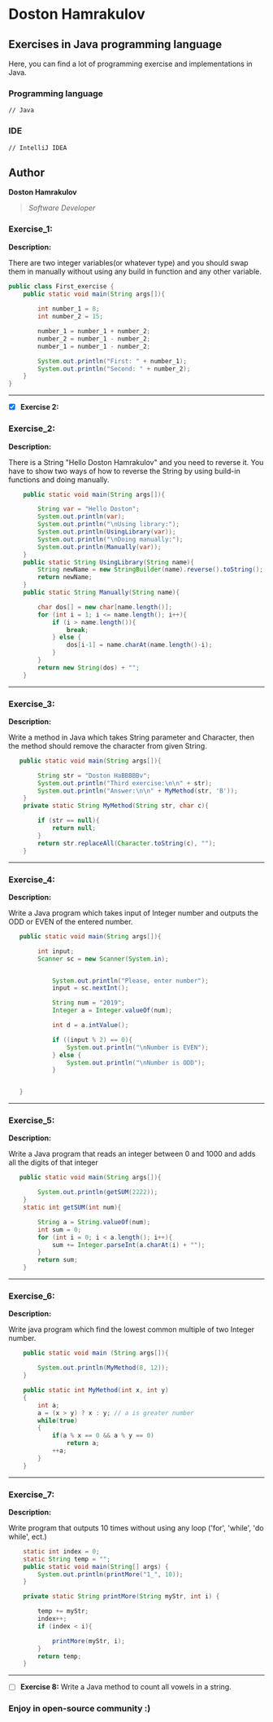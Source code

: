 # Doston Hamrakulov

## Exercises in Java programming language
  
Here, you can find a lot of programming exercise and implementations in Java.


### Programming language
```[java]
// Java 
```

### IDE
```[intellijidea]
// IntelliJ IDEA
```

## Author
**Doston Hamrakulov**
>*Software Developer*


### Exercise_1: ###
**Description:**

There are two integer variables(or whatever type) and you should swap them in manually without using any build in function and any other variable.

```java
public class First_exercise {
    public static void main(String args[]){
        
        int number_1 = 8;
        int number_2 = 15;

        number_1 = number_1 + number_2;
        number_2 = number_1 - number_2;
        number_1 = number_1 - number_2;

        System.out.println("First: " + number_1);
        System.out.println("Second: " + number_2);
    }
}
```
* * *


-[X] **Exercise 2:**

### Exercise_2: ###
**Description:**

There is a String "Hello Doston Hamrakulov" and you need to reverse it. You have to show two ways of how to reverse the String by using build-in functions and doing manually.

```java
    public static void main(String args[]){

        String var = "Hello Doston";
        System.out.println(var);
        System.out.println("\nUsing library:");
        System.out.println(UsingLibrary(var));
        System.out.println("\nDoing manually:");
        System.out.println(Manually(var));
    }
    public static String UsingLibrary(String name){
        String newName = new StringBuilder(name).reverse().toString();
        return newName;
    }
    public static String Manually(String name){

        char dos[] = new char[name.length()];
        for (int i = 1; i <= name.length(); i++){
            if (i > name.length()){
                break;
            } else {
                dos[i-1] = name.charAt(name.length()-i);
            }
        }
        return new String(dos) + "";
    }

```
* * *

### Exercise_3: ###
**Description:**

Write a method in Java which takes String parameter and Character, then the method should remove the character from given String.

```java
   public static void main(String args[]){

        String str = "Doston HaBBBBBv";
        System.out.println("Third exercise:\n\n" + str);
        System.out.println("Answer:\n\n" + MyMethod(str, 'B'));
    }
    private static String MyMethod(String str, char c){

        if (str == null){
            return null;
        }
        return str.replaceAll(Character.toString(c), "");
    }
```
* * *


### Exercise_4: ###
**Description:**

Write a Java program which takes input of Integer number and outputs the ODD or EVEN of the entered number.

```java
   public static void main(String args[]){

        int input;
        Scanner sc = new Scanner(System.in);


            System.out.println("Please, enter number");
            input = sc.nextInt();

            String num = "2019";
            Integer a = Integer.valueOf(num);

            int d = a.intValue();

            if ((input % 2) == 0){
                System.out.println("\nNumber is EVEN");
            } else {
                System.out.println("\nNumber is ODD");
            }


   }
```
* * *

### Exercise_5: ###
**Description:**

Write a Java program that reads an integer between 0 and 1000 and adds all the digits of that integer

```java
   public static void main(String args[]){

        System.out.println(getSUM(2222));
    }
    static int getSUM(int num){

        String a = String.valueOf(num);
        int sum = 0;
        for (int i = 0; i < a.length(); i++){
            sum += Integer.parseInt(a.charAt(i) + "");
        }
        return sum;
    }
```
* * *

### Exercise_6: ###
**Description:**

Write java program which find the lowest common multiple of two Integer number.

```java
    public static void main (String args[]){

        System.out.println(MyMethod(8, 12));
    }

    public static int MyMethod(int x, int y)
    {
        int a;
        a = (x > y) ? x : y; // a is greater number
        while(true)
        {
            if(a % x == 0 && a % y == 0)
                return a;
            ++a;
        }
    }
```
* * *


### Exercise_7: ###
**Description:**

Write program that outputs 10 times without using any loop ('for', 'while', 'do while', ect.)

```java
    static int index = 0;
    static String temp = "";
    public static void main(String[] args) {
        System.out.println(printMore("1_", 10));
    }

    private static String printMore(String myStr, int i) {

        temp += myStr;
        index++;
        if (index < i){

            printMore(myStr, i);
        }
        return temp;
    }
```
* * *

-[ ] **Exercise 8:**
Write a Java method to count all vowels in a string.



### Enjoy in open-source community :)
